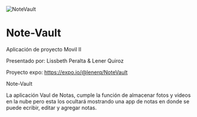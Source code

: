   ![NoteVault](https://user-images.githubusercontent.com/55729897/114631309-933a9d00-9c79-11eb-8574-f8f90d81aa1b.jpeg)
# Note-Vault
Aplicación de proyecto Movil II 

Presentado por: Lissbeth Peralta & Lener Quiroz

Proyecto expo: https://expo.io/@lenerq/NoteVault

Note-Vault 

La aplicación Vaul de Notas, cumple la función de almacenar fotos y videos en la nube
pero esta los ocultará mostrando una app de notas en donde se puede ecribir, editar y agregar notas. 

